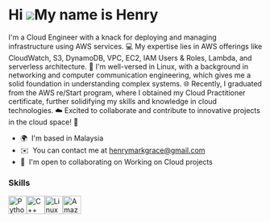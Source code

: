 Hi ![](https://user-images.githubusercontent.com/18350557/176309783-0785949b-9127-417c-8b55-ab5a4333674e.gif)My name is Henry
=============================================================================================================================

I'm a Cloud Engineer with a knack for deploying and managing infrastructure using AWS services. 💻 My expertise lies in AWS offerings like CloudWatch, S3, DynamoDB, VPC, EC2, IAM Users & Roles, Lambda, and serverless architecture. 🚀 I'm well-versed in Linux, with a background in networking and computer communication engineering, which gives me a solid foundation in understanding complex systems. 🌐 Recently, I graduated from the AWS re/Start program, where I obtained my Cloud Practitioner certificate, further solidifying my skills and knowledge in cloud technologies. ☁️ Excited to collaborate and contribute to innovative projects in the cloud space! 🌟

* 🌍  I'm based in Malaysia
* ✉️  You can contact me at [henrymarkgrace@gmail.com](mailto:henrymarkgrace@gmail.com)
* 🤝  I'm open to collaborating on Working on Cloud projects

### Skills


<p align="left">
<a href="https://www.python.org/" target="_blank" rel="noreferrer"><img src="https://raw.githubusercontent.com/danielcranney/readme-generator/main/public/icons/skills/python-colored.svg" width="36" height="36" alt="Python" /></a><a href="https://docs.microsoft.com/en-us/cpp/?view=msvc-170" target="_blank" rel="noreferrer"><img src="https://raw.githubusercontent.com/danielcranney/readme-generator/main/public/icons/skills/cplusplus-colored.svg" width="36" height="36" alt="C++" /></a><a href="https://www.linux.org" target="_blank" rel="noreferrer"><img src="https://raw.githubusercontent.com/danielcranney/readme-generator/main/public/icons/skills/linux-colored.svg" width="36" height="36" alt="Linux" /></a><a href="https://aws.amazon.com" target="_blank" rel="noreferrer"><img src="https://raw.githubusercontent.com/danielcranney/readme-generator/main/public/icons/skills/aws-colored.svg" width="36" height="36" alt="Amazon Web Services" /></a>
</p>
